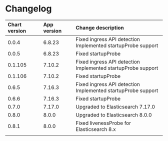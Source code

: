 # Changelog

| Chart version | App version | Change description |
| :------------ | :---------- | :----------------- |
| 0.0.4 | 6.8.23 | Fixed ingress API detection<br>Implemented startupProbe support |
| 0.0.5 | 6.8.23 | Fixed startupProbe |
| 0.1.105 | 7.10.2 | Fixed ingress API detection<br>Implemented startupProbe support |
| 0.1.106 | 7.10.2 | Fixed startupProbe |
| 0.6.5 | 7.16.3 | Fixed ingress API detection<br>Implemented startupProbe support |
| 0.6.6 | 7.16.3 | Fixed startupProbe |
| 0.7.0 | 7.17.0 | Upgraded to Elasticsearch 7.17.0 |
| 0.8.0 | 8.0.0 | Upgraded to Elasticsearch 8.0.0 |
| 0.8.1 | 8.0.0 | Fixed livenessProbe for Elasticsearch 8.x |
| | | |
